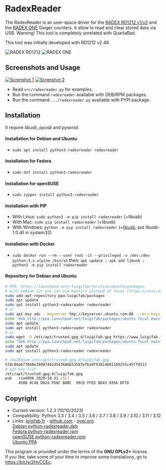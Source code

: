 # RadexReader

The RadexReader is an user-space driver for the [RADEX RD1212 v1/v2](https://quartarad.com/product-category/radiation-detector/) and the [RADEX ONE](https://quartarad.com/product-category/radiation-detector/) Geiger counters. It allow to read and clear stored data via USB. Warning! This tool is completely unrelated with QuartaRad.

This tool was initially developed with RD1212 v2.48.

![RADEX RD1212](images/RD1212.jpg?raw=true)
![RADEX ONE](images/ONE.jpg?raw=true)

## Screenshots and Usage

[![Screnshot 1](images/thumbs/read.png?raw=true)](images/read.png?raw=true)
[![Screnshot 2](images/thumbs/compare.png?raw=true)](images/compare.png?raw=true)

* Read `src/radexreader.py` for examples.
* Run the command `radexreader` available with DEB/RPM packages.
* Run the command `.../radexreader.py` available with PYPI package.

## Installation

It require *libusb*, *pyusb* and *pyserial*.

#### Installation for Debian and Ubuntu

* `sudo apt install python3-radexreader radexreader`

#### Installation for Fedora

* `sudo dnf install python3-radexreader`

#### Installation for openSUSE

* `sudo zypper install python3-radexreader`

#### Installation with PIP

* With Linux: `sudo python3 -m pip install radexreader` (+libusb)
* With Mac: `sudo pip install radexreader` (+libusb)
* With Windows: `python -m pip install radexreader` (+[libusb](https://libusb.info/), put libusb-1.0.dll in system32)

#### Installation with Docker

* `sudo docker run --rm --user root -it --privileged -v /dev:/dev python:3.x-alpine /bin/sh` then: `apk update ; apk add libusb ; python3 -m pip install radexreader`

#### Repository for Debian and Ubuntu

```bash
# PPA: https://launchpad.net/~luigifab/+archive/ubuntu/packages
# with Debian 12+ you can use mantic+ instead of focal (https://unix.stackexchange.com/a/669008/364800)
sudo add-apt-repository ppa:luigifab/packages
sudo apt update
sudo apt install python3-radexreader radexreader
# or
sudo apt-key adv --keyserver hkp://keyserver.ubuntu.com:80 --recv-keys FFE5BD439356DF7D
echo "deb http://ppa.launchpad.net/luigifab/packages/ubuntu focal main" | sudo tee -a /etc/apt/sources.list
sudo apt update
sudo apt install python3-radexreader radexreader
# or
sudo wget -O /etc/apt/trusted.gpg.d/luigifab.gpg https://www.luigifab.fr/apt.gpg
echo "deb http://ppa.launchpad.net/luigifab/packages/ubuntu focal main" | sudo tee -a /etc/apt/sources.list
sudo apt update
sudo apt install python3-radexreader radexreader
```
```bash
# sha256sum /etc/apt/trusted.gpg.d/luigifab.gpg
578c89a677048e38007462d543686b53587efba9f93814601169253c45ff9213
# apt-key list
/etc/apt/trusted.gpg.d/luigifab.gpg
pub   rsa4096 2020-10-31 [SC]
      458B 0C46 D024 FD8C B8BC  99CD FFE5 BD43 9356 DF7D
```

## Copyright

- Current version: 1.2.3 (10/10/2023)
- Compatibility: Python 3.3 / 3.4 / 3.5 / 3.6 / 3.7 / 3.8 / 3.9 / 3.10 / 3.11 / 3.12
- Links: [luigifab.fr](https://www.luigifab.fr/python/radexreader) - [github.com](https://github.com/luigifab/python-radexreader) - [pypi.org](https://pypi.org/project/radexreader/)\
[Debian python-radexreader.deb](https://packages.debian.org/python3-radexreader)\
[Fedora python-radexreader.rpm](https://src.fedoraproject.org/rpms/python-radexreader)\
[openSUSE python-radexreader.rpm](https://software.opensuse.org/package/python-radexreader)\
[Ubuntu PPA](https://launchpad.net/~luigifab/+archive/ubuntu/packages)

This program is provided under the terms of the **GNU GPLv2+** license.\
If you like, take some of your time to improve some translations, go to https://bit.ly/2HyCCEc.
